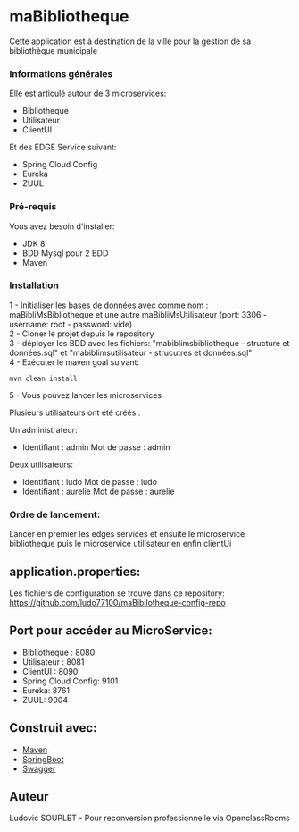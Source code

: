 # maBibliotheque

Cette application est à destination de la ville pour la gestion de sa bibliothèque municipale

### Informations générales

Elle est articulé autour de 3 microservices:

- Bibliotheque
- Utilisateur
- ClientUI

Et des EDGE Service suivant:

- Spring Cloud Config
- Eureka
- ZUUL

### Pré-requis

Vous avez besoin d'installer:
- JDK 8  
- BDD Mysql pour 2 BDD
- Maven  

### Installation

1 - Initialiser les bases de données avec comme nom : maBibliMsBibliotheque et une autre maBibliMsUtilisateur (port: 3306 - username: root - password: vide)  
2 - Cloner le projet depuis le repository  
3 - déployer les BDD avec les fichiers: "mabiblimsbibliotheque - structure et données.sql" et "mabiblimsutilisateur - strucutres et données.sql"  
4 - Exécuter le maven goal suivant: 
```
mvn clean install
```
5 - Vous pouvez lancer les microservices

Plusieurs utilisateurs ont été créés :

Un administrateur:   
- Identifiant : admin Mot de passe : admin

Deux utilisateurs:  
- Identifiant : ludo Mot de passe : ludo
- Identifiant : aurelie Mot de passe : aurelie

### Ordre de lancement:

Lancer en premier les edges services et ensuite le microservice bibliotheque puis le microservice utilisateur en enfin clientUi

## application.properties:

Les fichiers de configuration se trouve dans ce repository: https://github.com/ludo77100/maBibilotheque-config-repo

## Port pour accéder au MicroService:

- Bibliotheque : 8080
- Utilisateur : 8081
- ClientUI : 8090
- Spring Cloud Config: 9101
- Eureka: 8761
- ZUUL: 9004

## Construit avec:
* [Maven](https://maven.apache.org/)
* [SpringBoot](https://spring.io/projects/spring-boot)
* [Swagger](https://swagger.io/)

## Auteur
Ludovic SOUPLET - Pour reconversion professionnelle via OpenclassRooms
